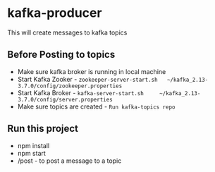 # kafka-producer
This will create messages to kafka topics

## Before Posting to topics
- Make sure kafka broker is running in local machine
- Start Kafka Zooker - `zookeeper-server-start.sh   ~/kafka_2.13-3.7.0/config/zookeeper.properties`
- Start Kafka Broker - `kafka-server-start.sh     ~/kafka_2.13-3.7.0/config/server.properties`
- Make sure topics are created - `Run kafka-topics repo`

## Run this project
- npm install
- npm start
- /post - to post a message to a topic

